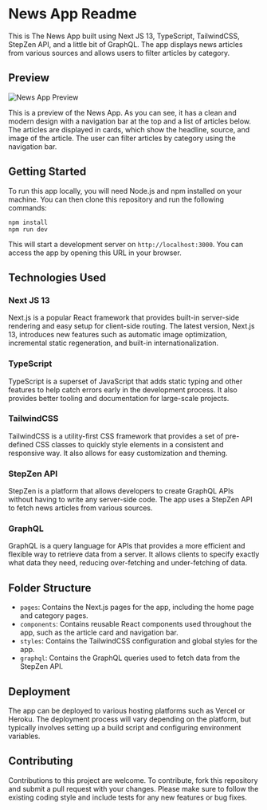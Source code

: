 # News App Readme

This is The News App built using Next JS 13, TypeScript, TailwindCSS, StepZen API, and a little bit of GraphQL. The app displays news articles from various sources and allows users to filter articles by category.

## Preview

![News App Preview](https://cdn.sanity.io/images/p31j23cd/production/8ba754197bf8973a5bebd4220605e4f5b6053830-3104x1788.png)

This is a preview of the News App. As you can see, it has a clean and modern design with a navigation bar at the top and a list of articles below. The articles are displayed in cards, which show the headline, source, and image of the article. The user can filter articles by category using the navigation bar.

## Getting Started

To run this app locally, you will need Node.js and npm installed on your machine. You can then clone this repository and run the following commands:

```
npm install
npm run dev
```

This will start a development server on `http://localhost:3000`. You can access the app by opening this URL in your browser.

## Technologies Used

### Next JS 13

Next.js is a popular React framework that provides built-in server-side rendering and easy setup for client-side routing. The latest version, Next.js 13, introduces new features such as automatic image optimization, incremental static regeneration, and built-in internationalization.

### TypeScript

TypeScript is a superset of JavaScript that adds static typing and other features to help catch errors early in the development process. It also provides better tooling and documentation for large-scale projects.

### TailwindCSS

TailwindCSS is a utility-first CSS framework that provides a set of pre-defined CSS classes to quickly style elements in a consistent and responsive way. It also allows for easy customization and theming.

### StepZen API

StepZen is a platform that allows developers to create GraphQL APIs without having to write any server-side code. The app uses a StepZen API to fetch news articles from various sources.

### GraphQL

GraphQL is a query language for APIs that provides a more efficient and flexible way to retrieve data from a server. It allows clients to specify exactly what data they need, reducing over-fetching and under-fetching of data.

## Folder Structure

- `pages`: Contains the Next.js pages for the app, including the home page and category pages.
- `components`: Contains reusable React components used throughout the app, such as the article card and navigation bar.
- `styles`: Contains the TailwindCSS configuration and global styles for the app.
- `graphql`: Contains the GraphQL queries used to fetch data from the StepZen API.

## Deployment

The app can be deployed to various hosting platforms such as Vercel or Heroku. The deployment process will vary depending on the platform, but typically involves setting up a build script and configuring environment variables.

## Contributing

Contributions to this project are welcome. To contribute, fork this repository and submit a pull request with your changes. Please make sure to follow the existing coding style and include tests for any new features or bug fixes.
